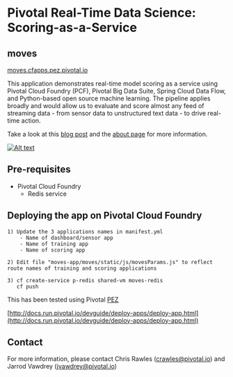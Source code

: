 # Pivotal Real-Time Data Science: Scoring-as-a-Service
## moves

[moves.cfapps.pez.pivotal.io](https://moves.cfapps.pez.pivotal.io)

This application demonstrates real-time model scoring as a service using Pivotal Cloud Foundry (PCF), Pivotal Big Data Suite, Spring Cloud Data Flow, and Python-based open source machine learning. The pipeline applies broadly and would allow us to evaluate and score almost any feed of streaming data - from sensor data to unstructured text data - to drive real-time action.

Take a look at this [blog post](https://blog.pivotal.io/data-science-pivotal/products/scoring-as-a-service-to-operationalize-algorithms-for-real-time) and the [about page](https://moves.cfapps.pez.pivotal.io/about) for more information.

[![Alt text](https://img.youtube.com/vi/j6yiVhm9bhs/0.jpg)](https://www.youtube.com/watch?v=j6yiVhm9bhs)

## Pre-requisites

* Pivotal Cloud Foundry
    * Redis service

## Deploying the app on Pivotal Cloud Foundry

    1) Update the 3 applications names in manifest.yml
        - Name of dashboard/sensor app
        - Name of training app
        - Name of scoring app

    2) Edit file "moves-app/moves/static/js/movesParams.js" to reflect route names of training and scoring applications

    3) cf create-service p-redis shared-vm moves-redis
       cf push

This has been tested using Pivotal [PEZ](https://apps.run.pez.pivotal.io/)

[http://docs.run.pivotal.io/devguide/deploy-apps/deploy-app.html](http://docs.run.pivotal.io/devguide/deploy-apps/deploy-app.html)
    
## Contact

For more information, please contact Chris Rawles (crawles@pivotal.io) and Jarrod Vawdrey (jvawdrey@pivotal.io)
